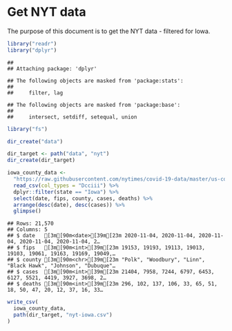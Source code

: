Get NYT data
================

The purpose of this document is to get the NYT data - filtered for Iowa.

``` r
library("readr")
library("dplyr")
```

    ## 
    ## Attaching package: 'dplyr'

    ## The following objects are masked from 'package:stats':
    ## 
    ##     filter, lag

    ## The following objects are masked from 'package:base':
    ## 
    ##     intersect, setdiff, setequal, union

``` r
library("fs")
```

``` r
dir_create("data")

dir_target <- path("data", "nyt")
dir_create(dir_target)
```

``` r
iowa_county_data <- 
  "https://raw.githubusercontent.com/nytimes/covid-19-data/master/us-counties.csv" %>%
  read_csv(col_types = "Dcciii") %>%
  dplyr::filter(state == "Iowa") %>%
  select(date, fips, county, cases, deaths) %>%
  arrange(desc(date), desc(cases)) %>%
  glimpse()
```

    ## Rows: 21,570
    ## Columns: 5
    ## $ date   [3m[90m<date>[39m[23m 2020-11-04, 2020-11-04, 2020-11-04, 2020-11-04, 2020-11-04, 2…
    ## $ fips   [3m[90m<int>[39m[23m 19153, 19193, 19113, 19013, 19103, 19061, 19163, 19169, 19049,…
    ## $ county [3m[90m<chr>[39m[23m "Polk", "Woodbury", "Linn", "Black Hawk", "Johnson", "Dubuque"…
    ## $ cases  [3m[90m<int>[39m[23m 21404, 7958, 7244, 6797, 6453, 6127, 5521, 4419, 3927, 3698, 2…
    ## $ deaths [3m[90m<int>[39m[23m 296, 102, 137, 106, 33, 65, 51, 18, 50, 47, 20, 12, 37, 16, 33…

``` r
write_csv(
  iowa_county_data,
  path(dir_target, "nyt-iowa.csv")
)
```
